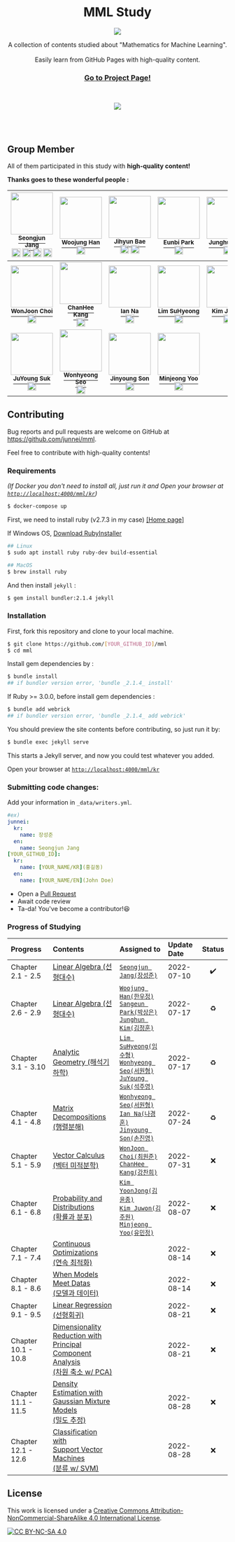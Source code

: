 <p align="center">
    <h1 align="center">MML Study</h1>
    <p align="center">
      <img src="https://github.com/junnei/mml/blob/main/assets/images/logo.png?raw=true">
    </p>
    <p align="center">
        A collection of contents studied about "Mathematics for Machine Learning".<br><br>Easily learn from GitHub Pages with high-quality content.
    </p>
    <h3>
        <p align="center">
            <strong>
                <a href="https://junnei.github.io/mml/en">Go to Project Page!</a>
            </strong>
        </p>
    </h3>
    <br>
    <p align="center">
        <a href="http://creativecommons.org/licenses/by-nc-sa/4.0/" alt="CC BY-NC-SA 4.0">
            <img src="https://img.shields.io/badge/License-CC%20BY--NC--SA%204.0-blue.svg">
        </a>
    </p>
    <br><br>
</p>



## Group Member

All of them participated in this study with <b>high-quality content!</b>

<b>Thanks goes to these wonderful people :</b>


<div align="center">

<!-- ALL-CONTRIBUTORS-LIST:START - Do not remove or modify this section -->
<!-- prettier-ignore -->

| [<img src="https://avatars.githubusercontent.com/u/41983244?v=4" width="96px;"/><br><sup>Seongjun Jang</sup>](https://github.com/junnei)<br><a href="https://junnei.github.io"><img src="https://edent.github.io/SuperTinyIcons/images/svg/github.svg" width="20" title="GitHub" /></a> <a href="https://www.linkedin.com/in/xun"><img src="https://edent.github.io/SuperTinyIcons/images/svg/linkedin.svg" width="20" title="LinkedIn" /></a> <a href="https://www.instagram.com/worg._.grow"><img src="https://edent.github.io/SuperTinyIcons/images/svg/instagram.svg" width="20" title="Instagram" /></a> <a href="https://soundcloud.com/ljobavastjqn"><img src="https://edent.github.io/SuperTinyIcons/images/svg/soundcloud.svg" width="20" title="SoundCloud" /></a>| [<img src="https://avatars.githubusercontent.com/u/72767245?v=4" width="96px;"/><br><sup>Woojung Han</sup>](https://github.com/dnwjddl)<br><a href="https://dnwjddl.github.io"><img src="https://edent.github.io/SuperTinyIcons/images/svg/github.svg" width="20" title="GitHub" /></a> | [<img src="https://avatars.githubusercontent.com/u/70308402?v=4" width="96px;"/><br><sup>Jihyun Bae</sup>](https://github.com/dobby-help)<br><a href="https://github.com/dobby-help"><img src="https://edent.github.io/SuperTinyIcons/images/svg/github.svg" width="20" title="GitHub" /></a> <a href="https://www.linkedin.com/in/지현-배-7613031b2"><img src="https://edent.github.io/SuperTinyIcons/images/svg/linkedin.svg" width="20" title="LinkedIn" /></a> | [<img src="https://avatars.githubusercontent.com/u/69047310?v=4" width="96px;"/><br><sup>Eunbi Park</sup>](https://github.com/bluvory)<br><a href="https://github.com/bluvory"><img src="https://edent.github.io/SuperTinyIcons/images/svg/github.svg" width="20" title="GitHub" /></a> | [<img src="https://avatars.githubusercontent.com/u/57610590?v=4" width="96px;"/><br><sup>Junghun Kim</sup>](https://github.com/jj150618)<br><a href="https://github.com/jj150618"><img src="https://edent.github.io/SuperTinyIcons/images/svg/github.svg" width="20" title="GitHub" /></a> | [<img src="https://avatars.githubusercontent.com/u/108618585?v=4" width="96px;"/><br><sup>Sangeun Park</sup>](https://github.com/CheezEun)<br><a href="https://github.com/CheezEun"><img src="https://edent.github.io/SuperTinyIcons/images/svg/github.svg" width="20" title="GitHub" /></a> | 
| :---: | :---: | :---: | :---: | :---: | :---: |
| [<img src="https://avatars.githubusercontent.com/u/53074255?v=4" width="96px;"/><br><b><sup>WonJoon Choi</sup></b>](https://github.com/jo0n-lab)<br><a href="https://github.com/jo0n-lab"><img src="https://edent.github.io/SuperTinyIcons/images/svg/github.svg" width="20" title="GitHub" /></a> | [<img src="https://avatars.githubusercontent.com/u/62165874?v=4" width="96px;"/><br><b><sup>ChanHee Kang</sup></b>](https://github.com/CSJasper)<br><a href="https://github.com/CSJasper"><img src="https://edent.github.io/SuperTinyIcons/images/svg/github.svg" width="20" title="GitHub" /></a> | [<img src="https://avatars.githubusercontent.com/u/67286468?v=4" width="96px;"/><br><b><sup>Ian Na</sup></b>](https://github.com/rudgnsdl06)<br><a href="https://github.com/rudgnsdl06"><img src="https://edent.github.io/SuperTinyIcons/images/svg/github.svg" width="20" title="GitHub" /></a> | [<img src="https://avatars.githubusercontent.com/u/28620037?v=4" width="96px;"/><br><b><sup>Lim SuHyeong</sup></b>](https://github.com/sulogc)<br><a href="https://github.com/sulogc"><img src="https://edent.github.io/SuperTinyIcons/images/svg/github.svg" width="20" title="GitHub" /></a> | [<img src="https://avatars.githubusercontent.com/u/81630351?v=4" width="96px;"/><br><b><sup>Kim Juwon</sup></b>](https://github.com/Kim-Ju-won)<br><a href="https://github.com/Kim-Ju-won"><img src="https://edent.github.io/SuperTinyIcons/images/svg/github.svg" width="20" title="GitHub" /></a> | [<img src="https://avatars.githubusercontent.com/u/54027397?v=4" width="96px;"/><br><b><sup>Kim YoonJong</sup></b>](https://github.com/kyj098707)<br><a href="https://github.com/kyj098707"><img src="https://edent.github.io/SuperTinyIcons/images/svg/github.svg" width="20" title="GitHub" /></a> |
| [<img src="https://avatars.githubusercontent.com/u/39263767?v=4" width="96px;"/><br><b><sup>JuYoung Suk</sup></b>](https://github.com/scottsuk0306)<br><a href="https://github.com/scottsuk0306"><img src="https://edent.github.io/SuperTinyIcons/images/svg/github.svg" width="20" title="GitHub" /></a> | [<img src="https://avatars.githubusercontent.com/u/29195190?v=4" width="96px;"/><br><b><sup>Wonhyeong Seo</sup></b>](https://github.com/wonhyeongseo)<br><a href="https://github.com/wonhyeongseo"><img src="https://edent.github.io/SuperTinyIcons/images/svg/github.svg" width="20" title="GitHub" /></a> | [<img src="https://avatars.githubusercontent.com/u/103669413?v=4" width="96px;"/><br><b><sup>Jinyoung Son</sup></b>](https://github.com/NiceOneSon)<br><a href="https://github.com/NiceOneSon"><img src="https://edent.github.io/SuperTinyIcons/images/svg/github.svg" width="20" title="GitHub" /></a> | [<img src="https://avatars.githubusercontent.com/u/59478946?v=4" width="96px;"/><br><b><sup>Minjeong Yoo</sup></b>](https://github.com/Minjeong-Yoo)<br><a href="https://github.com/Minjeong-Yoo"><img src="https://edent.github.io/SuperTinyIcons/images/svg/github.svg" width="20" title="GitHub" /></a> |

<!-- ALL-CONTRIBUTORS-LIST:END -->

</div>

## Contributing

Bug reports and pull requests are welcome on GitHub at https://github.com/junnei/mml.

Feel free to contribute with high-quality contents!


### Requirements

*(If Docker you don't need to install all, just run it and Open your browser at [`http://localhost:4000/mml/kr`](http://localhost:4000/mml/kr))*
```bash
$ docker-compose up
```

First, we need to install ruby (v2.7.3 in my case) [[Home page]](https://www.ruby-lang.org/ko/downloads/)


If Windows OS, [Download RubyInstaller](https://rubyinstaller.org/downloads/)

```bash
## Linux
$ sudo apt install ruby ruby-dev build-essential

## MacOS
$ brew install ruby
```

And then install `jekyll` :

```bash
$ gem install bundler:2.1.4 jekyll
```

### Installation

First, fork this repository and clone to your local machine.

```bash
$ git clone https://github.com/[YOUR_GITHUB_ID]/mml
$ cd mml
```

Install gem dependencies by :

```bash
$ bundle install
## if bundler version error, 'bundle _2.1.4_ install'
```

If Ruby >= 3.0.0, before install gem dependencies :

```bash
$ bundle add webrick
## if bundler version error, 'bundle _2.1.4_ add webrick'
```

You should preview the site contents before contributing, so just run it by:

```bash
$ bundle exec jekyll serve
```
This starts a Jekyll server, and now you could test whatever you added.

Open your browser at [`http://localhost:4000/mml/kr`](http://localhost:4000/mml/kr)

### Submitting code changes:

Add your information in `_data/writers.yml`.

```yml
#ex)
junnei:
  kr:
    name: 장성준
  en:
    name: Seongjun Jang
[YOUR_GITHUB_ID]:
  kr:
    name: [YOUR_NAME/KR](홍길동)
  en:
    name: [YOUR_NAME/EN](John Doe)
```

- Open a [Pull Request](https://github.com/junnei/mml/pulls)
- Await code review
- Ta-da! You've become a contributor!😆

### Progress of Studying
<div align='center'>

| Progress  | Contents  | Assigned to   | Update Date | Status | 
|:----------|:----------|:-------------|:------------|:--------------:|
| Chapter 2.1 - 2.5   | [Linear Algebra (선형대수)](https://junnei.github.io/mml/kr/linear-algebra) | [`Seongjun Jang(장성준)`](https://github.com/junnei) | 2022-07-10 | ✔️
| Chapter 2.6 - 2.9   | [Linear Algebra (선형대수)](https://junnei.github.io/mml/kr/linear-algebra) | [`Woojung Han(한우정)`](https://github.com/dnwjddl)<br>[`Sangeun Park(박상은)`](https://github.com/CheezEun)<br>[`Junghun Kim(김정훈)`](https://github.com/jj150618) | 2022-07-17 | ♻️
| Chapter 3.1 - 3.10  | [Analytic Geometry (해석기하학)](https://junnei.github.io/mml/kr/analytic-geometry) | [`Lim SuHyeong(임수형)`](https://github.com/sulogc)<br>[`Wonhyeong Seo(서원형)`](https://github.com/wonhyeongseo)<br>[`JuYoung Suk(석주영)`](https://github.com/scottsuk0306) | 2022-07-17 | ♻️
| Chapter 4.1 - 4.8   | [Matrix Decompositions (행렬분해)](https://junnei.github.io/mml/kr/matrix-decompositions) | [`Wonhyeong Seo(서원형)`](https://github.com/wonhyeongseo)<br>[`Ian Na(나경훈)`](https://github.com/rudgnsdl06)<br>[`Jinyoung Son(손진영)`](https://github.com/NiceOneSon) | 2022-07-24 | ♻️
| Chapter 5.1 - 5.9   | [Vector Calculus (벡터 미적분학)](https://junnei.github.io/mml/kr/vector-calculus) | [`WonJoon Choi(최원준)`](https://github.com/jo0n-lab)<br>[`ChanHee Kang(강찬희)`](https://github.com/CSJasper) | 2022-07-31 | ❌
| Chapter 6.1 - 6.8   | [Probability and Distributions<br>(확률과 분포)](https://junnei.github.io/mml/kr/probability-and-distributions) | [`Kim YoonJong(김윤종)`](https://github.com/kyj098707)<br>[`Kim Juwon(김주원)`](https://github.com/Kim-Ju-won)<br>[`Minjeong Yoo(유민정)`](https://github.com/Minjeong-Yoo) | 2022-08-07 | ❌
| Chapter 7.1 - 7.4   | [Continuous Optimizations<br>(연속 최적화)](https://junnei.github.io/mml/kr/continuous-optimization) | | 2022-08-14 | ❌
| Chapter 8.1 - 8.6   | [When Models Meet Datas<br>(모델과 데이터)](https://junnei.github.io/mml/kr/when-models-meet-data) | | 2022-08-14 | ❌
| Chapter 9.1 - 9.5   | [Linear Regression (선형회귀)](https://junnei.github.io/mml/kr/linear-regression) | | 2022-08-21 | ❌
| Chapter 10.1 - 10.8 | [Dimensionality Reduction with<br>Principal Component Analysis<br>(차원 축소 w/ PCA)](https://junnei.github.io/mml/kr/dimensionality-reduction-with-principal-component-analysis) | | 2022-08-21 | ❌
| Chapter 11.1 - 11.5 | [Density Estimation with<br>Gaussian Mixture Models<br>(밀도 추정)](https://junnei.github.io/mml/kr/density-estimation-with-gaussian-mixture-models) | | 2022-08-28 | ❌
| Chapter 12.1 - 12.6 | [Classification with<br>Support Vector Machines<br>(분류 w/ SVM)](https://junnei.github.io/mml/kr/classification-with-support-vector-machines) | | 2022-08-28 | ❌

</div>

## License

This work is licensed under a
[Creative Commons Attribution-NonCommercial-ShareAlike 4.0 International License][cc-by-nc-sa].

[![CC BY-NC-SA 4.0][cc-by-nc-sa-image]][cc-by-nc-sa]

[cc-by-nc-sa]: http://creativecommons.org/licenses/by-nc-sa/4.0/
[cc-by-nc-sa-image]: https://licensebuttons.net/l/by-nc-sa/4.0/88x31.png
